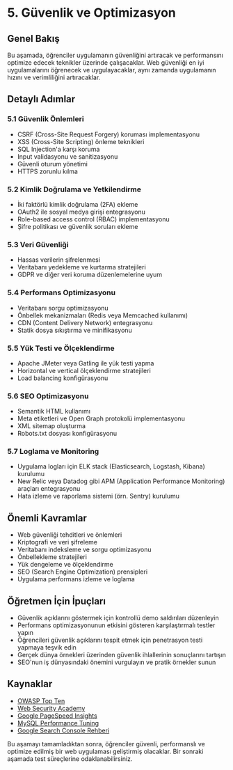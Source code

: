 # 5. Güvenlik ve Optimizasyon

## Genel Bakış
Bu aşamada, öğrenciler uygulamanın güvenliğini artıracak ve performansını optimize edecek teknikler üzerinde çalışacaklar. Web güvenliği en iyi uygulamalarını öğrenecek ve uygulayacaklar, aynı zamanda uygulamanın hızını ve verimliliğini artıracaklar.

## Detaylı Adımlar

### 5.1 Güvenlik Önlemleri
- CSRF (Cross-Site Request Forgery) koruması implementasyonu
- XSS (Cross-Site Scripting) önleme teknikleri
- SQL Injection'a karşı koruma
- Input validasyonu ve sanitizasyonu
- Güvenli oturum yönetimi
- HTTPS zorunlu kılma

### 5.2 Kimlik Doğrulama ve Yetkilendirme
- İki faktörlü kimlik doğrulama (2FA) ekleme
- OAuth2 ile sosyal medya girişi entegrasyonu
- Role-based access control (RBAC) implementasyonu
- Şifre politikası ve güvenlik soruları ekleme

### 5.3 Veri Güvenliği
- Hassas verilerin şifrelenmesi
- Veritabanı yedekleme ve kurtarma stratejileri
- GDPR ve diğer veri koruma düzenlemelerine uyum

### 5.4 Performans Optimizasyonu
- Veritabanı sorgu optimizasyonu
- Önbellek mekanizmaları (Redis veya Memcached kullanımı)
- CDN (Content Delivery Network) entegrasyonu
- Statik dosya sıkıştırma ve minifikasyonu

### 5.5 Yük Testi ve Ölçeklendirme
- Apache JMeter veya Gatling ile yük testi yapma
- Horizontal ve vertical ölçeklendirme stratejileri
- Load balancing konfigürasyonu

### 5.6 SEO Optimizasyonu
- Semantik HTML kullanımı
- Meta etiketleri ve Open Graph protokolü implementasyonu
- XML sitemap oluşturma
- Robots.txt dosyası konfigürasyonu

### 5.7 Loglama ve Monitoring
- Uygulama logları için ELK stack (Elasticsearch, Logstash, Kibana) kurulumu
- New Relic veya Datadog gibi APM (Application Performance Monitoring) araçları entegrasyonu
- Hata izleme ve raporlama sistemi (örn. Sentry) kurulumu

## Önemli Kavramlar
- Web güvenliği tehditleri ve önlemleri
- Kriptografi ve veri şifreleme
- Veritabanı indeksleme ve sorgu optimizasyonu
- Önbellekleme stratejileri
- Yük dengeleme ve ölçeklendirme
- SEO (Search Engine Optimization) prensipleri
- Uygulama performans izleme ve loglama

## Öğretmen İçin İpuçları
- Güvenlik açıklarını göstermek için kontrollü demo saldırıları düzenleyin
- Performans optimizasyonunun etkisini gösteren karşılaştırmalı testler yapın
- Öğrencileri güvenlik açıklarını tespit etmek için penetrasyon testi yapmaya teşvik edin
- Gerçek dünya örnekleri üzerinden güvenlik ihlallerinin sonuçlarını tartışın
- SEO'nun iş dünyasındaki önemini vurgulayın ve pratik örnekler sunun

## Kaynaklar
- [OWASP Top Ten](https://owasp.org/www-project-top-ten/)
- [Web Security Academy](https://portswigger.net/web-security)
- [Google PageSpeed Insights](https://developers.google.com/speed/pagespeed/insights/)
- [MySQL Performance Tuning](https://dev.mysql.com/doc/refman/8.0/en/optimization.html)
- [Google Search Console Rehberi](https://support.google.com/webmasters/answer/7451184?hl=en)

Bu aşamayı tamamladıktan sonra, öğrenciler güvenli, performanslı ve optimize edilmiş bir web uygulaması geliştirmiş olacaklar. Bir sonraki aşamada test süreçlerine odaklanabilirsiniz.

